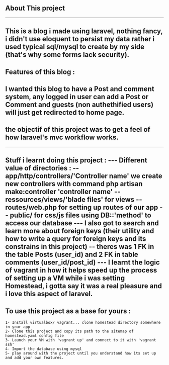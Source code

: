 ## About This project
---------------------------------------------------------------------------------------------------------------------------------------------------------------------------------------
This is a blog i made using laravel, nothing fancy, i didn't use eloquent to persist my data rather i used typical sql/mysql to create by my side (that's why some forms lack security).
---------------------------------------------------------------------------------------------------------------------------------------------------------------------------------------
## Features of this blog :
I wanted this blog to have a Post and comment system, any logged in user can add a Post or Comment and guests (non authethified users) will just get redirected to home page.
---------------------------------------------------------------------------------------------------------------------------------------------------------------------------------------
## the objectif of this project was to get a feel of how laravel's mvc workflow works. 
---------------------------------------------------------------------------------------------------------------------------------------------------------------------------------------
Stuff i learnt doing this project :
	---
	Different value of directories :
		-- app/http/controllers/'Controller name' we create new controllers with command php artisan make:controller 'controller name'
		-- ressources/views/'blade files' for views 
		-- routes/web.php for setting up routes of our app
		-- public/ for css/js files
	using DB::'method' to access our database
	---
	I also got to search and learn more about foreign keys (their utility and how to write a query for foreign keys and its constrains in this project)
		-- theres was 1 FK in the table Posts (user_id) and 2 FK in table comments (user_id/post_id)
	---
	I learnt the logic of vagrant in how it helps speed up the process of setting up a VM while i was setting Homestead, i gotta say it was a real pleasure and i love this aspect
	   of laravel.
---------------------------------------------------------------------------------------------------------------------------------------------------------------------------------------
## To use this project as a base for yours :
	1- Install virtualbox/ vagrant... clone homestead directory somewhere in your app
	2- Clone this project and copy its path to the sitemap of homestead.yaml config file
	3- Launch your VM with 'vagrant up' and connect to it with 'vagrant ssh'
	4- Import the database using mysql
	5- play around with the project until you understand how its set up and add your own features.
